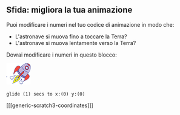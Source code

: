 ## Sfida: migliora la tua animazione

Puoi modificare i numeri nel tuo codice di animazione in modo che:

+ L'astronave si muova fino a toccare la Terra?
+ L'astronave si muova lentamente verso la Terra?

Dovrai modificare i numeri in questo blocco:

![Sprite 'Astronave'](images/sprite-spaceship.png)

```blocks3
glide (1) secs to x:(0) y:(0)
```

[[[generic-scratch3-coordinates]]]